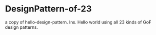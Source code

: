 DesignPattern-of-23
===================

a copy of  hello-design-pattern. Ins. Hello world using all 23 kinds of GoF design patterns.
